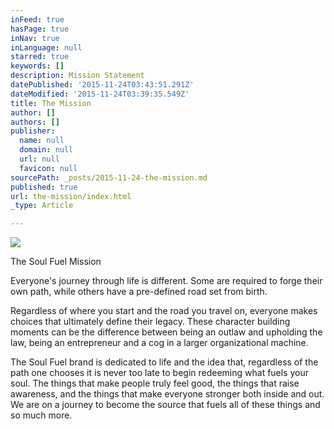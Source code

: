 ```yaml
---
inFeed: true
hasPage: true
inNav: true
inLanguage: null
starred: true
keywords: []
description: Mission Statement
datePublished: '2015-11-24T03:43:51.291Z'
dateModified: '2015-11-24T03:39:35.549Z'
title: The Mission
author: []
authors: []
publisher:
  name: null
  domain: null
  url: null
  favicon: null
sourcePath: _posts/2015-11-24-the-mission.md
published: true
url: the-mission/index.html
_type: Article

---
```

![](https://the-grid-user-content.s3-us-west-2.amazonaws.com/cf8e7fb9-2b0e-465e-9cfb-056e746934f2.png)

The Soul Fuel Mission

Everyone's journey through life is different. Some are required to forge their own path, while others have a pre-defined road set from birth. 

Regardless of where you start and the road you travel on, everyone makes choices that ultimately define their legacy. These character building moments can be the difference between being an outlaw and upholding the law, being an entrepreneur and a cog in a larger organizational machine.
 
The Soul Fuel brand is dedicated to life and the idea that, regardless of the path one chooses it is never too late to begin redeeming what fuels your soul. The things that make people truly feel good, the things that raise awareness, and the things that make everyone stronger both inside and out.
We are on a journey to become the source that fuels all of these things and so much more.